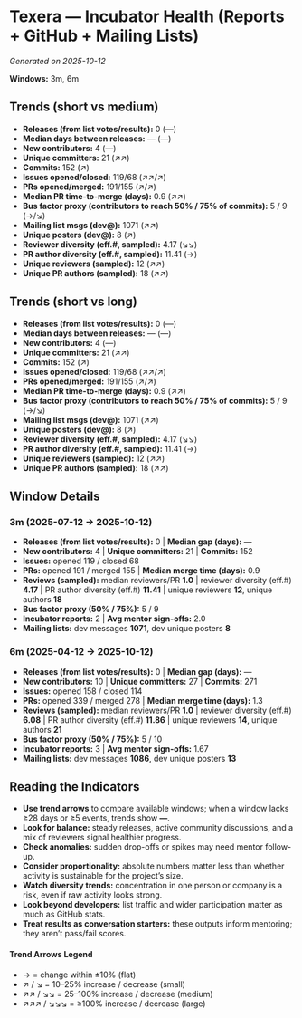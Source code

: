 # Texera — Incubator Health (Reports + GitHub + Mailing Lists)
_Generated on 2025-10-12_

**Windows:** 3m, 6m

## Trends (short vs medium)

- **Releases (from list votes/results):** 0 (—)
- **Median days between releases:** — (—)
- **New contributors:** 4 (—)
- **Unique committers:** 21 (↗↗)
- **Commits:** 152 (↗)
- **Issues opened/closed:** 119/68 (↗↗/↗)
- **PRs opened/merged:** 191/155 (↗/↗)
- **Median PR time-to-merge (days):** 0.9 (↗↗)
- **Bus factor proxy (contributors to reach 50% / 75% of commits):** 5 / 9 (→/↘)
- **Mailing list msgs (dev@):** 1071 (↗↗)
- **Unique posters (dev@):** 8 (↗)
- **Reviewer diversity (eff.#, sampled):** 4.17 (↘↘)
- **PR author diversity (eff.#, sampled):** 11.41 (→)
- **Unique reviewers (sampled):** 12 (↗↗)
- **Unique PR authors (sampled):** 18 (↗↗)

## Trends (short vs long)

- **Releases (from list votes/results):** 0 (—)
- **Median days between releases:** — (—)
- **New contributors:** 4 (—)
- **Unique committers:** 21 (↗↗)
- **Commits:** 152 (↗)
- **Issues opened/closed:** 119/68 (↗↗/↗)
- **PRs opened/merged:** 191/155 (↗/↗)
- **Median PR time-to-merge (days):** 0.9 (↗↗)
- **Bus factor proxy (contributors to reach 50% / 75% of commits):** 5 / 9 (→/↘)
- **Mailing list msgs (dev@):** 1071 (↗↗)
- **Unique posters (dev@):** 8 (↗)
- **Reviewer diversity (eff.#, sampled):** 4.17 (↘↘)
- **PR author diversity (eff.#, sampled):** 11.41 (→)
- **Unique reviewers (sampled):** 12 (↗↗)
- **Unique PR authors (sampled):** 18 (↗↗)

## Window Details
### 3m  (2025-07-12 → 2025-10-12)
- **Releases (from list votes/results):** 0  |  **Median gap (days):** —
- **New contributors:** 4  |  **Unique committers:** 21  |  **Commits:** 152
- **Issues:** opened 119 / closed 68
- **PRs:** opened 191 / merged 155  |  **Median merge time (days):** 0.9
- **Reviews (sampled):** median reviewers/PR **1.0**  |  reviewer diversity (eff.#) **4.17**  |  PR author diversity (eff.#) **11.41**  |  unique reviewers **12**, unique authors **18**
- **Bus factor proxy (50% / 75%):** 5 / 9
- **Incubator reports:** 2  |  **Avg mentor sign-offs:** 2.0
- **Mailing lists:** dev messages **1071**, dev unique posters **8**

### 6m  (2025-04-12 → 2025-10-12)
- **Releases (from list votes/results):** 0  |  **Median gap (days):** —
- **New contributors:** 10  |  **Unique committers:** 27  |  **Commits:** 271
- **Issues:** opened 158 / closed 114
- **PRs:** opened 339 / merged 278  |  **Median merge time (days):** 1.3
- **Reviews (sampled):** median reviewers/PR **1.0**  |  reviewer diversity (eff.#) **6.08**  |  PR author diversity (eff.#) **11.86**  |  unique reviewers **14**, unique authors **21**
- **Bus factor proxy (50% / 75%):** 5 / 10
- **Incubator reports:** 3  |  **Avg mentor sign-offs:** 1.67
- **Mailing lists:** dev messages **1086**, dev unique posters **13**

## Reading the Indicators
- **Use trend arrows** to compare available windows; when a window lacks ≥28 days or ≥5 events, trends show **—**.
- **Look for balance:** steady releases, active community discussions, and a mix of reviewers signal healthier progress.
- **Check anomalies:** sudden drop-offs or spikes may need mentor follow-up.
- **Consider proportionality:** absolute numbers matter less than whether activity is sustainable for the project’s size.
- **Watch diversity trends:** concentration in one person or company is a risk, even if raw activity looks strong.
- **Look beyond developers:** list traffic and wider participation matter as much as GitHub stats.
- **Treat results as conversation starters:** these outputs inform mentoring; they aren’t pass/fail scores.

#### Trend Arrows Legend
- →  = change within ±10% (flat)
- ↗ / ↘ = 10–25% increase / decrease (small)
- ↗↗ / ↘↘ = 25–100% increase / decrease (medium)
- ↗↗↗ / ↘↘↘ = ≥100% increase / decrease (large)
